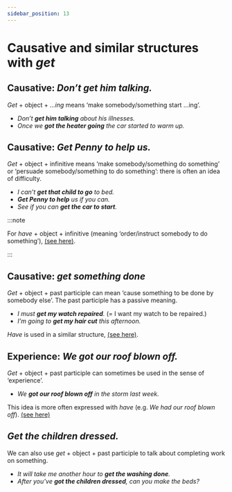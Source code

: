 ```yaml
---
sidebar_position: 13
---
```


# Causative and similar structures with *get*

## Causative: *Don’t get him talking.*

*Get* + object + *…ing* means ‘make somebody/something start …ing’.

- *Don’t **get him talking** about his illnesses.*
- *Once we **got the heater going** the car started to warm up.*

## Causative: *Get Penny to help us.*

*Get* + object + infinitive means ‘make somebody/something do something’ or ‘persuade somebody/something to do something’: there is often an idea of difficulty.

- *I can’t **get that child to go** to bed.*
- ***Get Penny to help** us if you can.*
- *See if you can **get the car to start**.*

:::note

For *have* + object + infinitive (meaning ‘order/instruct somebody to do something’), [(see here)](./causative-and-similar-structures-with-have#causative-have-somebody-dodoing-something).

:::

## Causative: *get something done*

*Get* + object + past participle can mean ‘cause something to be done by somebody else’. The past participle has a passive meaning.

- *I must **get my watch repaired**.* (= I want my watch to be repaired.)
- *I’m going to **get my hair cut** this afternoon.*

*Have* is used in a similar structure, [(see here)](./causative-and-similar-structures-with-have#causative-have-something-done).

## Experience: *We got our roof blown off.*

*Get* + object + past participle can sometimes be used in the sense of ‘experience’.

- *We **got our roof blown off** in the storm last week.*

This idea is more often expressed with *have* (e.g. *We had our roof blown off*). [(see here)](./causative-and-similar-structures-with-have#experience-we-had-our-roof-blown-off)

## *Get the children dressed.*

We can also use *get* + object + past participle to talk about completing work on something.

- *It will take me another hour to **get the washing done**.*
- *After you’ve **got the children dressed**, can you make the beds?*

